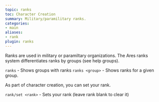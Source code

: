 ```yaml
---
topic: ranks
toc: Character Creation
summary: Military/paramilitary ranks.
categories:
- main
aliases:
- rank
plugin: ranks
---
```

Ranks are used in military or paramiltary organizations.  The Ares ranks system differentiates ranks by groups (see help groups).

`ranks` - Shows groups with ranks
`ranks <group>` - Shows ranks for a given group. 

As part of character creation, you can set your rank.

`rank/set <rank>` - Sets your rank  (leave rank blank to clear it)
